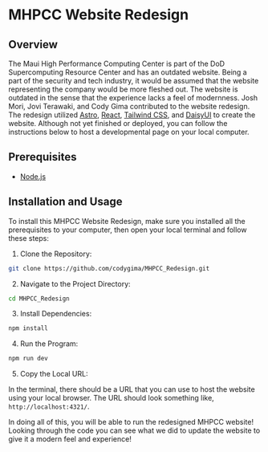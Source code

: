 # MHPCC Website Redesign

## Overview
The Maui High Performance Computing Center is part of the DoD Supercomputing Resource Center and has an outdated website. Being a part of the security and tech industry, it would be assumed that the website representing the company would be more fleshed out. The website is outdated in the sense that the experience lacks a feel of modernness. Josh Mori, Jovi Terawaki, and Cody Gima contributed to the website redesign. The redesign utilized [Astro](https://astro.build/), [React](https://react.dev/), [Tailwind CSS](https://tailwindcss.com/), and [DaisyUI](https://daisyui.com/docs/use/) to create the website. Although not yet finished or deployed, you can follow the instructions below to host a developmental page on your local computer.

## Prerequisites
+ [Node.js](https://nodejs.org/en)

## Installation and Usage
To install this MHPCC Website Redesign, make sure you installed all the prerequisites to your computer, then open your local terminal and follow these steps:

1. Clone the Repository:
```bash
git clone https://github.com/codygima/MHPCC_Redesign.git
```
2. Navigate to the Project Directory:
```bash
cd MHPCC_Redesign
```
3. Install Dependencies:
```bash
npm install
```
4. Run the Program:
```bash
npm run dev
```

5. Copy the Local URL:

In the terminal, there should be a URL that you can use to host the website using your local browser. The URL should look something like, `http://localhost:4321/`.

In doing all of this, you will be able to run the redesigned MHPCC website! Looking through the code you can see what we did to update the website to give it a modern feel and experience!
